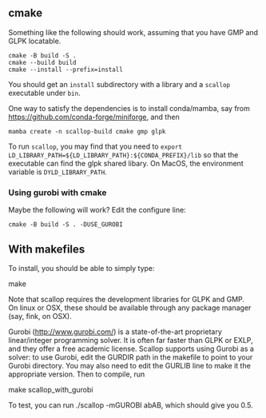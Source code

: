 ## cmake

Something like the following should work, assuming that you have GMP and GLPK locatable.

```
cmake -B build -S .
cmake --build build
cmake --install --prefix=install
```

You should get an `install` subdirectory with a library and a `scallop` executable under `bin`.

One way to satisfy the dependencies is to install conda/mamba, say from https://github.com/conda-forge/miniforge, and then
```
mamba create -n scallop-build cmake gmp glpk
```

To run `scallop`, you may find that you need to `export LD_LIBRARY_PATH=${LD_LIBRARY_PATH}:${CONDA_PREFIX}/lib` so that the executable can find the glpk shared libary.
On MacOS, the environment variable is `DYLD_LIBRARY_PATH`.

### Using gurobi with cmake

Maybe the following will work?  Edit the configure line:
```
cmake -B build -S . -DUSE_GUROBI
```


## With makefiles

To install, you should be able to simply type:

make

Note that scallop requires the development libraries for GLPK and GMP.  
On linux or OSX, these should be available through any package manager 
(say, fink, on OSX).  

Gurobi (http://www.gurobi.com/) is a state-of-the-art proprietary 
linear/integer programming solver.  It is often far faster than GLPK or 
EXLP, and they offer a free academic license.  Scallop supports using 
Gurobi as a solver: to use Gurobi, edit the GURDIR path in the makefile 
to point to your Gurobi directory.  You may also need to edit the 
GURLIB line to make it the appropriate version.  Then to compile, run 

make scallop_with_gurobi

To test, you can run ./scallop -mGUROBI abAB, which should give you 0.5.
